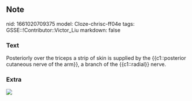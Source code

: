## Note
nid: 1661020709375
model: Cloze-chrisc-ff04e
tags: GSSE::!Contributor::Victor_Liu
markdown: false

### Text
Posteriorly over the triceps a strip of skin is supplied by the {{c1::posterior cutaneous nerve of the arm}}, a branch of the {{c1::radial}} nerve.

### Extra
<img src="paste-a67f5dc5366176271c4aaf80dbb5ec26ff5078dc.jpg">
